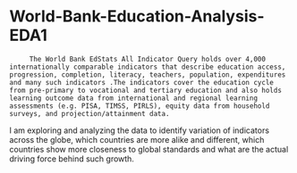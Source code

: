 # World-Bank-Education-Analysis-EDA1
         The World Bank EdStats All Indicator Query holds over 4,000 internationally comparable indicators that describe education access, progression, completion, literacy, teachers, population, expenditures and many such indicators .The indicators cover the education cycle from pre-primary to vocational and tertiary education and also holds learning outcome data from international and regional learning assessments (e.g. PISA, TIMSS, PIRLS), equity data from household surveys, and projection/attainment data.
I am exploring and analyzing the data to identify variation of indicators across the globe, which countries are more alike and different, which countries show more closeness to global standards and what are the actual driving force behind such growth. 
